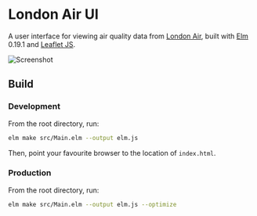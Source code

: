 # London Air UI

A user interface for viewing air quality data from [London Air](https://www.londonair.org.uk/LondonAir/Default.aspx), built with [Elm](https://elm-lang.org/) 0.19.1 and [Leaflet JS](https://leafletjs.com/).

![Screenshot](screenshot.png)

## Build

### Development

From the root directory, run:

```sh
elm make src/Main.elm --output elm.js
```

Then, point your favourite browser to the location of `index.html`.

### Production

From the root directory, run:

```sh
elm make src/Main.elm --output elm.js --optimize
```
